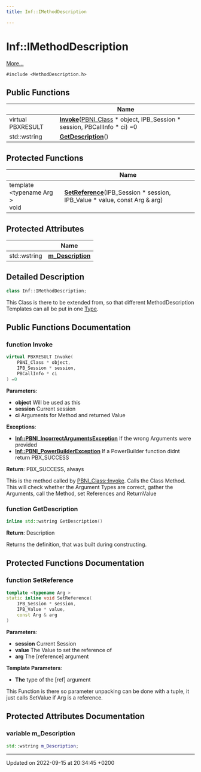 ```yaml
---
title: Inf::IMethodDescription

---
```


# Inf::IMethodDescription



 [More...](#detailed-description)


`#include <MethodDescription.h>`

## Public Functions

|                | Name           |
| -------------- | -------------- |
| virtual PBXRESULT | **[Invoke](/docs/doxygen/Classes/classInf_1_1IMethodDescription.md#function-invoke)**([PBNI_Class](/docs/doxygen/Classes/classInf_1_1PBNI__Class.md) * object, IPB_Session * session, PBCallInfo * ci) =0 |
| std::wstring | **[GetDescription](/docs/doxygen/Classes/classInf_1_1IMethodDescription.md#function-getdescription)**() |

## Protected Functions

|                | Name           |
| -------------- | -------------- |
| template <typename Arg \> <br>void | **[SetReference](/docs/doxygen/Classes/classInf_1_1IMethodDescription.md#function-setreference)**(IPB_Session * session, IPB_Value * value, const Arg & arg) |

## Protected Attributes

|                | Name           |
| -------------- | -------------- |
| std::wstring | **[m_Description](/docs/doxygen/Classes/classInf_1_1IMethodDescription.md#variable-m-description)**  |

## Detailed Description

```cpp
class Inf::IMethodDescription;
```


This Class is there to be extended from, so that different MethodDescription Templates can all be put in one [Type](/docs/doxygen/Classes/structInf_1_1Type.md). 

## Public Functions Documentation

### function Invoke

```cpp
virtual PBXRESULT Invoke(
    PBNI_Class * object,
    IPB_Session * session,
    PBCallInfo * ci
) =0
```


**Parameters**: 

  * **object** Will be used as this 
  * **session** Current session 
  * **ci** Arguments for Method and returned Value 


**Exceptions**: 

  * **[Inf::PBNI_IncorrectArgumentsException](/docs/doxygen/Classes/classInf_1_1PBNI__IncorrectArgumentsException.md)** If the wrong Arguments were provided 
  * **[Inf::PBNI_PowerBuilderException](/docs/doxygen/Classes/classInf_1_1PBNI__PowerBuilderException.md)** If a PowerBuilder function didnt return PBX_SUCCESS 


**Return**: PBX_SUCCESS, always

This is the method called by [PBNI_Class::Invoke](/docs/doxygen/Classes/classInf_1_1PBNI__Class.md#function-invoke). Calls the Class Method. This will check whether the Argument Types are correct, gather the Arguments, call the Method, set References and ReturnValue


### function GetDescription

```cpp
inline std::wstring GetDescription()
```


**Return**: Description 

Returns the definition, that was built during constructing.


## Protected Functions Documentation

### function SetReference

```cpp
template <typename Arg >
static inline void SetReference(
    IPB_Session * session,
    IPB_Value * value,
    const Arg & arg
)
```


**Parameters**: 

  * **session** Current Session 
  * **value** The Value to set the reference of 
  * **arg** The [reference] argument


**Template Parameters**: 

  * **The** type of the [ref] argument 


This Function is there so parameter unpacking can be done with a tuple, it just calls SetValue if Arg is a reference.


## Protected Attributes Documentation

### variable m_Description

```cpp
std::wstring m_Description;
```


-------------------------------

Updated on 2022-09-15 at 20:34:45 +0200